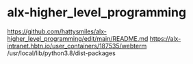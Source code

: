 # alx-higher_level_programming
https://github.com/hattysmiles/alx-higher_level_programming/edit/main/README.md
https://alx-intranet.hbtn.io/user_containers/187535/webterm
/usr/local/lib/python3.8/dist-packages 
